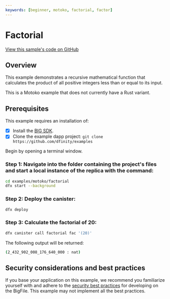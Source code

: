 ```yaml
---
keywords: [beginner, motoko, factorial, factor]
---
```


# Factorial

[View this sample's code on GitHub](https://github.com/dfinity/examples/tree/master/motoko/factorial)

## Overview

This example demonstrates a recursive mathematical function that calculates the product of all positive integers less than or equal to its input.

This is a Motoko example that does not currently have a Rust variant. 

## Prerequisites
This example requires an installation of:

- [x] Install the [BIG SDK](https://thebigfile.com/docs/current/developer-docs/setup/install/index.mdx).
- [x] Clone the example dapp project: `git clone https://github.com/dfinity/examples`

Begin by opening a terminal window.

### Step 1: Navigate into the folder containing the project's files and start a local instance of the replica with the command:

```bash
cd examples/motoko/factorial
dfx start --background
```

### Step 2: Deploy the canister:

```bash
dfx deploy
```

### Step 3: Calculate the factorial of 20:

```bash
dfx canister call factorial fac '(20)'
```

The following output will be returned: 

```bash
(2_432_902_008_176_640_000 : nat)
```

## Security considerations and best practices

If you base your application on this example, we recommend you familiarize yourself with and adhere to the [security best practices](https://thebigfile.com/docs/current/references/security/) for developing on the BigFile. This example may not implement all the best practices.
